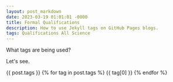 ```yaml
---
layout: post_markdown
date: 2023-03-19 01:01:01 -0000
title: Formal Qualifications
description: How to use Jekyll tags on GitHub Pages blogs.
tags: Qualifications All Science
---
```



What tags are being used?

Let's see.

{{ post.tags }}
{% for tag in post.tags %} {{ tag[0] }} {% endfor %}
